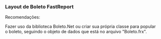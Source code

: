 ### Layout de Boleto FastReport

Recomendações:

Fazer uso da biblioteca Boleto.Net ou criar sua própria classe para popular o boleto, seguindo o objeto de dados que está no arquivo "Boleto.frx".